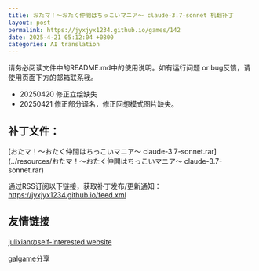 ```yaml
---
title: おたマ！～おたく仲間はちっこいマニア～ claude-3.7-sonnet 机翻补丁
layout: post
permalink: https://jyxjyx1234.github.io/games/142
date: 2025-4-21 05:12:04 +0800
categories: AI translation
---
```



请务必阅读文件中的README.md中的使用说明。如有运行问题 or bug反馈，请使用页面下方的邮箱联系我。

- 20250420 修正立绘缺失
- 20250421 修正部分译名，修正回想模式图片缺失。

## 补丁文件：

[おたマ！～おたく仲間はちっこいマニア～ claude-3.7-sonnet.rar](../resources/おたマ！～おたく仲間はちっこいマニア～ claude-3.7-sonnet.rar)

 

通过RSS订阅以下链接，获取补丁发布/更新通知：https://jyxjyx1234.github.io/feed.xml

## 友情链接

[julixianのself-interested website](https://julixian-siw.worldsystem.top/) 

[galgame分享](https://t.me/galgpt)